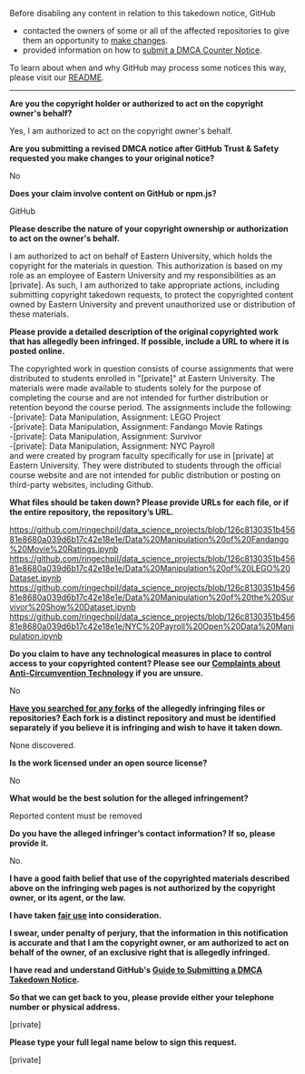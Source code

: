 Before disabling any content in relation to this takedown notice, GitHub
- contacted the owners of some or all of the affected repositories to give them an opportunity to [make changes](https://docs.github.com/en/github/site-policy/dmca-takedown-policy#a-how-does-this-actually-work).
- provided information on how to [submit a DMCA Counter Notice](https://docs.github.com/en/articles/guide-to-submitting-a-dmca-counter-notice).

To learn about when and why GitHub may process some notices this way, please visit our [README](https://github.com/github/dmca/blob/master/README.md#anatomy-of-a-takedown-notice).

---

**Are you the copyright holder or authorized to act on the copyright owner's behalf?**

Yes, I am authorized to act on the copyright owner's behalf.

**Are you submitting a revised DMCA notice after GitHub Trust & Safety requested you make changes to your original notice?**

No

**Does your claim involve content on GitHub or npm.js?**

GitHub

**Please describe the nature of your copyright ownership or authorization to act on the owner's behalf.**

I am authorized to act on behalf of Eastern University,
which holds the copyright for the materials in question. This authorization is
based on my role as an employee of Eastern University and my responsibilities
as an [private]. As such, I am authorized to take appropriate
actions, including submitting copyright takedown requests, to protect the
copyrighted content owned by Eastern University and prevent unauthorized use or
distribution of these materials.

**Please provide a detailed description of the original copyrighted work that has allegedly been infringed. If possible, include a URL to where it is posted online.**

The copyrighted work in question consists of course
assignments that were distributed to students enrolled in "[private]" at Eastern
University. The materials were made available to students solely for the
purpose of completing the course and are not intended for further distribution or
retention beyond the course period. The assignments include the following:  
-[private]: Data Manipulation, Assignment: LEGO Project  
-[private]: Data Manipulation, Assignment: Fandango Movie Ratings  
-[private]: Data Manipulation, Assignment: Survivor  
-[private]: Data Manipulation, Assignment: NYC Payroll   
and were created by program faculty specifically for use in [private] at Eastern University. They
were distributed to students through the official course website and are not intended
for public distribution or posting on third-party websites, including Github.

**What files should be taken down? Please provide URLs for each file, or if the entire repository, the repository’s URL.**

https://github.com/ringechpil/data_science_projects/blob/126c8130351b45681e8680a039d6b17c42e18e1e/Data%20Manipulation%20of%20Fandango%20Movie%20Ratings.ipynb
https://github.com/ringechpil/data_science_projects/blob/126c8130351b45681e8680a039d6b17c42e18e1e/Data%20Manipulation%20of%20LEGO%20Dataset.ipynb
https://github.com/ringechpil/data_science_projects/blob/126c8130351b45681e8680a039d6b17c42e18e1e/Data%20Manipulation%20of%20the%20Survivor%20Show%20Dataset.ipynb
https://github.com/ringechpil/data_science_projects/blob/126c8130351b45681e8680a039d6b17c42e18e1e/NYC%20Payroll%20Open%20Data%20Manipulation.ipynb

**Do you claim to have any technological measures in place to control access to your copyrighted content? Please see our <a href="https://docs.github.com/articles/guide-to-submitting-a-dmca-takedown-notice#complaints-about-anti-circumvention-technology">Complaints about Anti-Circumvention Technology</a> if you are unsure.**

No

**<a href="https://docs.github.com/articles/dmca-takedown-policy#b-what-about-forks-or-whats-a-fork">Have you searched for any forks</a> of the allegedly infringing files or repositories? Each fork is a distinct repository and must be identified separately if you believe it is infringing and wish to have it taken down.**

None discovered.

**Is the work licensed under an open source license?**

No

**What would be the best solution for the alleged infringement?**

Reported content must be removed

**Do you have the alleged infringer’s contact information? If so, please provide it.**

No.

**I have a good faith belief that use of the copyrighted materials described above on the infringing web pages is not authorized by the copyright owner, or its agent, or the law.**

**I have taken <a href="https://www.lumendatabase.org/topics/22">fair use</a> into consideration.**

**I swear, under penalty of perjury, that the information in this notification is accurate and that I am the copyright owner, or am authorized to act on behalf of the owner, of an exclusive right that is allegedly infringed.**

**I have read and understand GitHub's <a href="https://docs.github.com/articles/guide-to-submitting-a-dmca-takedown-notice/">Guide to Submitting a DMCA Takedown Notice</a>.**

**So that we can get back to you, please provide either your telephone number or physical address.**

[private]

**Please type your full legal name below to sign this request.**

[private]
